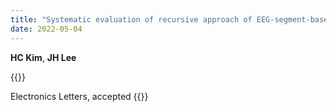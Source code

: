 ```yaml
---
title: "Systematic evaluation of recursive approach of EEG-segment-based PCA for removal of helium-pump artifact from MRI"
date: 2022-05-04
---
```


**HC Kim**, **JH Lee**

{{<format bright-green>}}
<!-- Neuroreport, 32 (9), June 9, 2021 doi: 10.1097/WNR.0000000000001653 -->
Electronics Letters, accepted
{{</format>}}

<!--
[[PubMed](https://pubmed.ncbi.nlm.nih.gov/35250518/) /
[Google Scholar](https://scholar.google.com/scholar?hl=en&as_sdt=0%2C5&q=Electronic+Cigarette+Vaping+Did+Not+Enhance+the+Neural+Process+of+Working+Memory+for+Regular+Cigarette+Smokers&btnG=) /
[Journal Home](https://www.frontiersin.org/articles/10.3389/fnhum.2022.817538/full)]
-->
